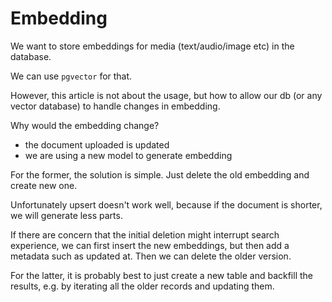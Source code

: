 # Embedding

We want to store embeddings for media (text/audio/image etc) in the database.

We can use `pgvector` for that.

However, this article is not about the usage, but how to allow our db (or any vector database) to handle changes in embedding.


Why would the embedding change?

- the document uploaded is updated
- we are using a new model to generate embedding

For the former, the solution is simple. Just delete the old embedding and create new one.

Unfortunately upsert doesn't work well, because if the document is shorter, we will generate less parts.

If there are concern that the initial deletion might interrupt search experience, we can first insert the new embeddings, but then add a metadata such as updated at. Then we can delete the older version.


For the latter, it is probably best to just create a new table and backfill the results, e.g. by iterating all the older records and updating them.


